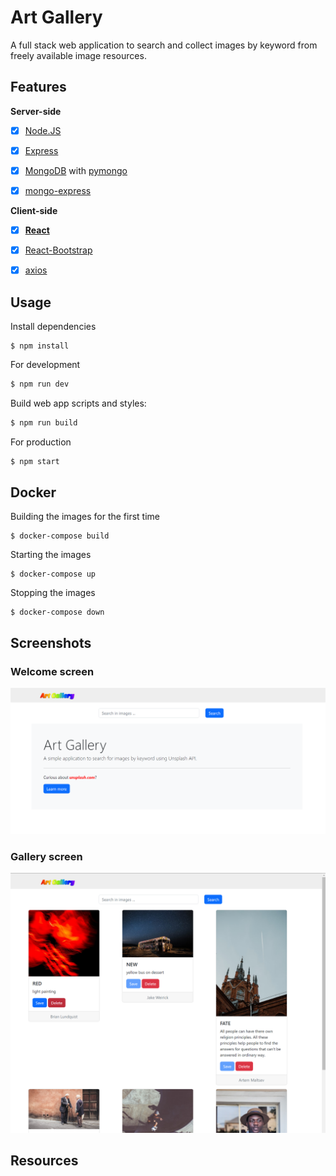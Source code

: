 # Art Gallery
A full stack web application to search and collect images by keyword from freely available image resources.

## Features

**Server-side**
* [x] [Node.JS](https://nodejs.org)
* [x] [Express](https://github.com/expressjs/express)
* [x] [MongoDB](https://www.mongodb.com/) with [pymongo](https://github.com/mongodb/mongo-python-driver/)
* [x] [mongo-express](https://github.com/mongo-express/mongo-express)


**Client-side**
* [x] **[React](https://github.com/facebook/react)**
* [x] [React-Bootstrap](https://github.com/react-bootstrap/react-bootstrap)
* [x] [axios](https://github.com/axios/axios)


## Usage

Install dependencies
```
$ npm install
```


For development
```bash
$ npm run dev
```

Build web app scripts and styles:
```bash
$ npm run build
```

For production
```bash
$ npm start
```

## Docker

Building the images for the first time
```
$ docker-compose build
```

Starting the images
```
$ docker-compose up
```

Stopping the images
```
$ docker-compose down
```

## Screenshots

### Welcome screen

![Welcome screen](welcome.png)

### Gallery screen

![Gallery result](search.png)


## Resources

